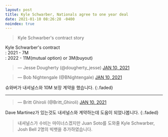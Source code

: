 ```yaml
---
layout: post
title: Kyle Schwarber, Nationals agree to one year deal
date: 2021-01-10 08:26:28 -0400
noindex: true
---
```


> Kyle Schwarber's contract story

Kyle Schwarber's contract   
: 2021 - 7M      
: 2022 - 11M(mutual option) or 3M(buyout)

<script async src="//platform.twitter.com/widgets.js" charset="utf-8"></script>
<blockquote class="twitter-tweet" data-lang="en">
  &mdash; Jesse Dougherty (@dougherty_jesse)
  <a href="https://twitter.com/dougherty_jesse/status/1347931489820954624">JAN 10, 2021</a>
</blockquote>

<script async src="//platform.twitter.com/widgets.js" charset="utf-8"></script>
<blockquote class="twitter-tweet" data-lang="en">
  &mdash; Bob Nightengale (@BNightengale)
  <a href="https://twitter.com/BNightengale/status/1347991445555171328">JAN 10, 2021</a>
</blockquote>

슈와버가 내셔널스와 10M 보장 계약을 했습니다.
{:.faded}

---

<script async src="//platform.twitter.com/widgets.js" charset="utf-8"></script>
<blockquote class="twitter-tweet" data-lang="en">
  &mdash; Britt Ghiroli (@Britt_Ghiroli)
  <a href="https://twitter.com/Britt_Ghiroli/status/1348001302211678211">JAN 10, 2021</a>
</blockquote>

Dave Martinez가 있는것도 내셔널스와 계약하는데 도움이 되었나봅니다.
{:.faded}

> 내셔널스가 수비는 마이너스겠지만 Juan Soto를 도와줄 Kyle Schwarber, Josh Bell 2명의 빅뱃을 추가하였습니다.

